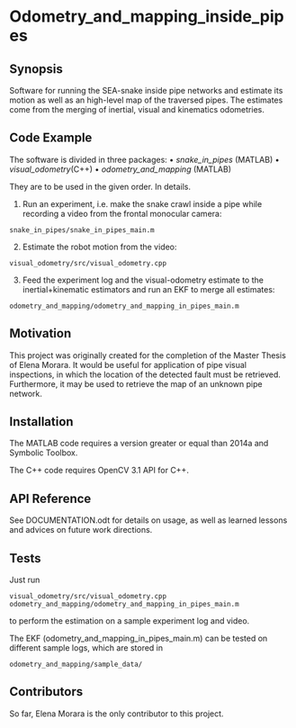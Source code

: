 # Odometry_and_mapping_inside_pipes

## Synopsis

Software for running the SEA-snake inside pipe networks and estimate its motion as well as an high-level map of the traversed pipes.
The estimates come from the merging of inertial, visual and kinematics odometries.


## Code Example

The software is divided in three packages:
•	_snake_in_pipes_ (MATLAB)
•	_visual_odometry_(C++)
•	_odometry_and_mapping_ (MATLAB)

They are to be used in the given order. In details.

1. Run an experiment, i.e. make the snake crawl inside a pipe while recording a video from the frontal monocular camera:
```
snake_in_pipes/snake_in_pipes_main.m
```

2. Estimate the robot motion from the video:
```
visual_odometry/src/visual_odometry.cpp
```

3. Feed the experiment log and the visual-odometry estimate to the inertial+kinematic estimators and run an EKF to merge all estimates:
```
odometry_and_mapping/odometry_and_mapping_in_pipes_main.m
```

## Motivation

This project was originally created for the completion of the Master Thesis of Elena Morara.
It would be useful for application of pipe visual inspections, in which the location of the detected fault must be retrieved.
Furthermore, it may be used to retrieve the map of an unknown pipe network.

## Installation

The MATLAB code requires a version greater or equal than 2014a and Symbolic Toolbox.

The C++ code requires OpenCV 3.1 API for C++.

## API Reference

See DOCUMENTATION.odt for details on usage, as well as learned lessons and advices on future work directions.

## Tests

Just run
```
visual_odometry/src/visual_odometry.cpp
odometry_and_mapping/odometry_and_mapping_in_pipes_main.m
```
to perform the estimation on a sample experiment log and video.

The EKF (odometry_and_mapping_in_pipes_main.m) can be tested on different sample logs, which are stored in 
```
odometry_and_mapping/sample_data/
```

## Contributors

So far, Elena Morara is the only contributor to this project.